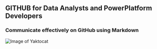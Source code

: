 ## GITHUB for Data Analysts and PowerPlatform Developers
### Communicate effectively on GitHub using Markdown
![Image of Yaktocat](https://octodex.github.com/images/yaktocat.png)
